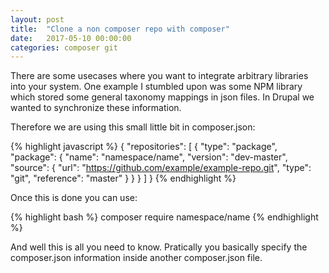```yaml
---
layout: post
title:  "Clone a non composer repo with composer"
date:   2017-05-10 00:00:00
categories: composer git
---
```

There are some usecases where you want to integrate arbitrary libraries into your system.
One example I stumbled upon was some NPM library which stored some general taxonomy mappings in json files.
In Drupal we wanted to synchronize these information.

Therefore we are using this small little bit in composer.json:

{% highlight javascript %}
{
    "repositories": [
        {
           "type": "package",
           "package": {
                "name": "namespace/name",
                "version": "dev-master",
                "source": {
                    "url": "https://github.com/example/example-repo.git",
                    "type": "git",
                    "reference": "master"
                }
            }
        }
    ]
}
{% endhighlight %}

Once this is done you can use:

{% highlight bash %}
composer require namespace/name
{% endhighlight %}

And well this is all you need to know. Pratically you basically specify the composer.json information inside another composer.json file.
